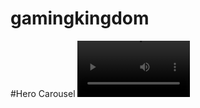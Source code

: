 # gamingkingdom

#Hero Carousel
<video src='https://www.youtube.com/watch?v=Z2je-aJf9uc' width=180></video>

